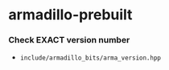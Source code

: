 armadillo-prebuilt
==================
### Check EXACT version number
- `include/armadillo_bits/arma_version.hpp`

